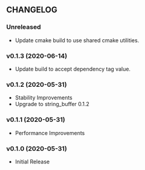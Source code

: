 ## CHANGELOG

### Unreleased

* Update cmake build to use shared cmake utilities.

### v0.1.3 (2020-06-14)

* Update build to accept dependency tag value.

### v0.1.2 (2020-05-31)

* Stability Improvements
* Upgrade to string_buffer 0.1.2

### v0.1.1 (2020-05-31)

* Performance Improvements

### v0.1.0 (2020-05-31)

* Initial Release
